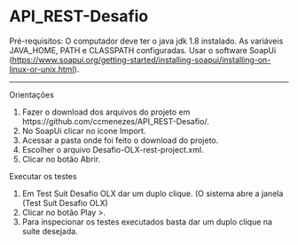 # API_REST-Desafio

Pré-requisitos:
O computador deve ter o java jdk 1.8 instalado.
As variáveis JAVA_HOME, PATH e CLASSPATH configuradas.
Usar o software SoapUi (https://www.soapui.org/getting-started/installing-soapui/installing-on-linux-or-unix.html).

----------------------------------------------------------------------------------

Orientações
<ol type="1">
  <li>Fazer o download dos arquivos do projeto em https://github.com/ccmenezes/API_REST-Desafio/.</li>
  <li>No SoapUi clicar no ícone Import.</li>
  <li>Acessar a pasta onde foi feito o download do projeto.</li>
  <li>Escolher o arquivo Desafio-OLX-rest-project.xml.</li>
  <li>Clicar no botão Abrir.</li>
  </ol>

Executar os testes
<ol type="1">
<li>Em Test Suit Desafio OLX dar um duplo clique. (O sistema abre a janela (Test Suit Desafio OLX)</li>
<li>Clicar no botão Play >. </li>
  <li>Para inspecionar os testes executados basta dar um duplo clique na suíte desejada.</li>
</ol>
